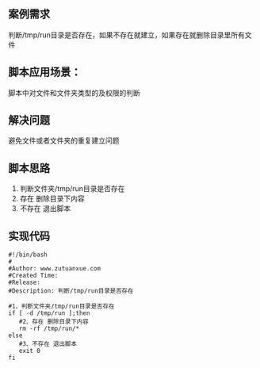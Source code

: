 ## 案例需求

判断/tmp/run目录是否存在，如果不存在就建立，如果存在就删除目录里所有文件

## 脚本应用场景：

脚本中对文件和文件夹类型的及权限的判断

## 解决问题

避免文件或者文件夹的重复建立问题

## 脚本思路

1. 判断文件夹/tmp/run目录是否存在
2. 存在 删除目录下内容
3. 不存在 退出脚本

## 实现代码

```
#!/bin/bash
# 
#Author: www.zutuanxue.com
#Created Time: 
#Release: 
#Description: 判断/tmp/run目录是否存在

#1、判断文件夹/tmp/run目录是否存在
if [ -d /tmp/run ];then
   #2、存在 删除目录下内容
   rm -rf /tmp/run/*
else
   #3、不存在 退出脚本
   exit 0
fi
```